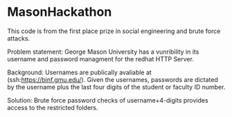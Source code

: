 # MasonHackathon

This code is from the first place prize in social engineering and brute force attacks. 

Problem statement: George Mason University has a vunribility in its username and password managment for the redhat HTTP Server. 

Background: Usernames are publically avaliable at (ssh:https://binf.gmu.edu/). Given the usernames, passwords are dictated by the username plus the last four digits of the student or faculty ID number. 

Solution: Brute force password checks of username+4-digits provides access to the restricted folders. 
